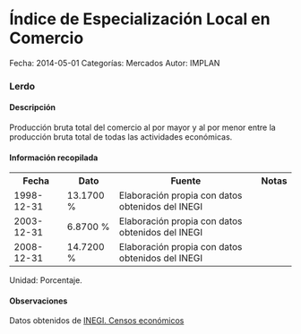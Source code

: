 Índice de Especialización Local en Comercio
=====

Fecha: 2014-05-01
Categorías: Mercados
Autor: IMPLAN

### Lerdo

#### Descripción

Producción bruta total del comercio al por mayor y al por menor entre la producción bruta total de todas las actividades económicas.

#### Información recopilada

<table class="table table-hover table-bordered">
  <tr><th>Fecha</th><th>Dato</th><th>Fuente</th><th>Notas</th></tr>
  <tr><td>1998-12-31</td><td>13.1700 %</td><td>Elaboración propia con datos obtenidos del INEGI</td><td></td></tr>
  <tr><td>2003-12-31</td><td>6.8700 %</td><td>Elaboración propia con datos obtenidos del INEGI</td><td></td></tr>
  <tr><td>2008-12-31</td><td>14.7200 %</td><td>Elaboración propia con datos obtenidos del INEGI</td><td></td></tr>
</table>

Unidad: Porcentaje.

#### Observaciones

Datos obtenidos de [INEGI. Censos económicos](http://www3.inegi.org.mx/sistemas/saic/)
